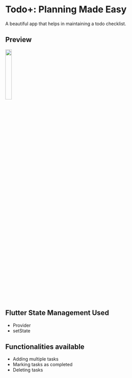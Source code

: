 # Todo+: Planning Made Easy
A beautiful app that helps in maintaining a todo checklist.

## Preview
<img height="20%" src="https://github.com/srockstech/todo_plus/blob/main/assets/preview.gif">

## Flutter State Management Used
- Provider
- setState

## Functionalities available
- Adding multiple tasks
- Marking tasks as completed
- Deleting tasks